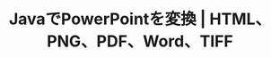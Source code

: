 ---
title: JavaでPowerPointを変換 | HTML、PNG、PDF、Word、TIFF
linktitle: PowerPointを変換
type: docs
weight: 20
url: /androidjava/convert-powerpoint/
description: この記事では、PowerPoint（PPT、PPTX、ODP）をHTML、PNG、PDF、Word、TIFFなどの異なるフォーマットに変換するために使用できるJavaのトピックとサンプルコードをリストします。
---